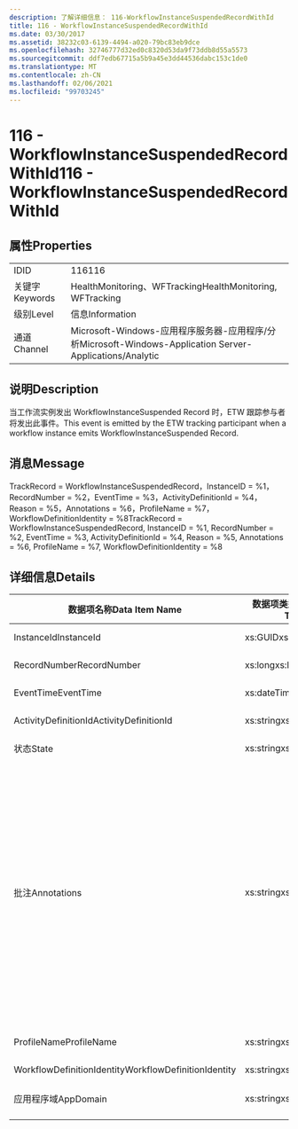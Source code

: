 ```yaml
---
description: 了解详细信息： 116-WorkflowInstanceSuspendedRecordWithId
title: 116 - WorkflowInstanceSuspendedRecordWithId
ms.date: 03/30/2017
ms.assetid: 38232c03-6139-4494-a020-79bc83eb9dce
ms.openlocfilehash: 32746777d32ed0c8320d53da9f73ddb8d55a5573
ms.sourcegitcommit: ddf7edb67715a5b9a45e3dd44536dabc153c1de0
ms.translationtype: MT
ms.contentlocale: zh-CN
ms.lasthandoff: 02/06/2021
ms.locfileid: "99703245"
---
```

# <a name="116---workflowinstancesuspendedrecordwithid"></a><span data-ttu-id="9a84e-103">116 - WorkflowInstanceSuspendedRecordWithId</span><span class="sxs-lookup"><span data-stu-id="9a84e-103">116 - WorkflowInstanceSuspendedRecordWithId</span></span>

## <a name="properties"></a><span data-ttu-id="9a84e-104">属性</span><span class="sxs-lookup"><span data-stu-id="9a84e-104">Properties</span></span>  
  
|||  
|-|-|  
|<span data-ttu-id="9a84e-105">ID</span><span class="sxs-lookup"><span data-stu-id="9a84e-105">ID</span></span>|<span data-ttu-id="9a84e-106">116</span><span class="sxs-lookup"><span data-stu-id="9a84e-106">116</span></span>|  
|<span data-ttu-id="9a84e-107">关键字</span><span class="sxs-lookup"><span data-stu-id="9a84e-107">Keywords</span></span>|<span data-ttu-id="9a84e-108">HealthMonitoring、WFTracking</span><span class="sxs-lookup"><span data-stu-id="9a84e-108">HealthMonitoring, WFTracking</span></span>|  
|<span data-ttu-id="9a84e-109">级别</span><span class="sxs-lookup"><span data-stu-id="9a84e-109">Level</span></span>|<span data-ttu-id="9a84e-110">信息</span><span class="sxs-lookup"><span data-stu-id="9a84e-110">Information</span></span>|  
|<span data-ttu-id="9a84e-111">通道</span><span class="sxs-lookup"><span data-stu-id="9a84e-111">Channel</span></span>|<span data-ttu-id="9a84e-112">Microsoft-Windows-应用程序服务器-应用程序/分析</span><span class="sxs-lookup"><span data-stu-id="9a84e-112">Microsoft-Windows-Application Server-Applications/Analytic</span></span>|  
  
## <a name="description"></a><span data-ttu-id="9a84e-113">说明</span><span class="sxs-lookup"><span data-stu-id="9a84e-113">Description</span></span>  

 <span data-ttu-id="9a84e-114">当工作流实例发出 WorkflowInstanceSuspended Record 时，ETW 跟踪参与者将发出此事件。</span><span class="sxs-lookup"><span data-stu-id="9a84e-114">This event is emitted by the ETW tracking participant when a workflow instance emits WorkflowInstanceSuspended Record.</span></span>  
  
## <a name="message"></a><span data-ttu-id="9a84e-115">消息</span><span class="sxs-lookup"><span data-stu-id="9a84e-115">Message</span></span>  

 <span data-ttu-id="9a84e-116">TrackRecord = WorkflowInstanceSuspendedRecord，InstanceID = %1，RecordNumber = %2，EventTime = %3，ActivityDefinitionId = %4，Reason = %5，Annotations = %6，ProfileName = %7，WorkflowDefinitionIdentity = %8</span><span class="sxs-lookup"><span data-stu-id="9a84e-116">TrackRecord = WorkflowInstanceSuspendedRecord, InstanceID = %1, RecordNumber = %2, EventTime = %3, ActivityDefinitionId = %4, Reason = %5, Annotations = %6, ProfileName = %7, WorkflowDefinitionIdentity = %8</span></span>  
  
## <a name="details"></a><span data-ttu-id="9a84e-117">详细信息</span><span class="sxs-lookup"><span data-stu-id="9a84e-117">Details</span></span>  
  
|<span data-ttu-id="9a84e-118">数据项名称</span><span class="sxs-lookup"><span data-stu-id="9a84e-118">Data Item Name</span></span>|<span data-ttu-id="9a84e-119">数据项类型</span><span class="sxs-lookup"><span data-stu-id="9a84e-119">Data Item Type</span></span>|<span data-ttu-id="9a84e-120">说明</span><span class="sxs-lookup"><span data-stu-id="9a84e-120">Description</span></span>|  
|--------------------|--------------------|-----------------|  
|<span data-ttu-id="9a84e-121">InstanceId</span><span class="sxs-lookup"><span data-stu-id="9a84e-121">InstanceId</span></span>|<span data-ttu-id="9a84e-122">xs:GUID</span><span class="sxs-lookup"><span data-stu-id="9a84e-122">xs:GUID</span></span>|<span data-ttu-id="9a84e-123">工作流的实例 ID</span><span class="sxs-lookup"><span data-stu-id="9a84e-123">The instance id for the workflow</span></span>|  
|<span data-ttu-id="9a84e-124">RecordNumber</span><span class="sxs-lookup"><span data-stu-id="9a84e-124">RecordNumber</span></span>|<span data-ttu-id="9a84e-125">xs:long</span><span class="sxs-lookup"><span data-stu-id="9a84e-125">xs:long</span></span>|<span data-ttu-id="9a84e-126">发出的记录的序列号</span><span class="sxs-lookup"><span data-stu-id="9a84e-126">The sequence number of the emitted record</span></span>|  
|<span data-ttu-id="9a84e-127">EventTime</span><span class="sxs-lookup"><span data-stu-id="9a84e-127">EventTime</span></span>|<span data-ttu-id="9a84e-128">xs:dateTime</span><span class="sxs-lookup"><span data-stu-id="9a84e-128">xs:dateTime</span></span>|<span data-ttu-id="9a84e-129">发出该事件时的 UTC 时间</span><span class="sxs-lookup"><span data-stu-id="9a84e-129">The time in UTC when the event was emitted</span></span>|  
|<span data-ttu-id="9a84e-130">ActivityDefinitionId</span><span class="sxs-lookup"><span data-stu-id="9a84e-130">ActivityDefinitionId</span></span>|<span data-ttu-id="9a84e-131">xs:string</span><span class="sxs-lookup"><span data-stu-id="9a84e-131">xs:string</span></span>|<span data-ttu-id="9a84e-132">工作流中根活动的名称</span><span class="sxs-lookup"><span data-stu-id="9a84e-132">The name of the root activity in the workflow</span></span>|  
|<span data-ttu-id="9a84e-133">状态</span><span class="sxs-lookup"><span data-stu-id="9a84e-133">State</span></span>|<span data-ttu-id="9a84e-134">xs:string</span><span class="sxs-lookup"><span data-stu-id="9a84e-134">xs:string</span></span>|<span data-ttu-id="9a84e-135">工作流的当前状态。</span><span class="sxs-lookup"><span data-stu-id="9a84e-135">The current state of the Workflow.</span></span>|  
|<span data-ttu-id="9a84e-136">批注</span><span class="sxs-lookup"><span data-stu-id="9a84e-136">Annotations</span></span>|<span data-ttu-id="9a84e-137">xs:string</span><span class="sxs-lookup"><span data-stu-id="9a84e-137">xs:string</span></span>|<span data-ttu-id="9a84e-138">已添加到此事件中的批注。</span><span class="sxs-lookup"><span data-stu-id="9a84e-138">The annotations that were added to this event.</span></span> <span data-ttu-id="9a84e-139">值存储在 xml 元素中，格式为 \<items> \< item name = "annotationName" type="System.String"> a \</item> \</items> 。</span><span class="sxs-lookup"><span data-stu-id="9a84e-139">The values are stored in an xml element in the format \<items>\< item name = "annotationName" type="System.String">annotationValue\</item>\</items>.</span></span> <span data-ttu-id="9a84e-140">如果未指定任何批注，则该字符串包含 \<items/> 。</span><span class="sxs-lookup"><span data-stu-id="9a84e-140">If no annotations are specified then the string contains \<items/>.</span></span> <span data-ttu-id="9a84e-141">ETW 事件大小受到 ETW 缓冲区大小或 ETW 事件最大负载的限制。</span><span class="sxs-lookup"><span data-stu-id="9a84e-141">The ETW event size is limited by the ETW buffer size or the max payload for an ETW event.</span></span> <span data-ttu-id="9a84e-142">如果事件的大小超过 ETW 限制，则通过删除批注并将批注值替换为 ... 来截断事件。 \<items> \</items></span><span class="sxs-lookup"><span data-stu-id="9a84e-142">If the size of the event exceeds the ETW limits, then the event is truncated by dropping the annotations and replacing the annotation value with \<items>...\</items>.</span></span>|  
|<span data-ttu-id="9a84e-143">ProfileName</span><span class="sxs-lookup"><span data-stu-id="9a84e-143">ProfileName</span></span>|<span data-ttu-id="9a84e-144">xs:string</span><span class="sxs-lookup"><span data-stu-id="9a84e-144">xs:string</span></span>|<span data-ttu-id="9a84e-145">导致发出此事件的跟踪配置文件的名称</span><span class="sxs-lookup"><span data-stu-id="9a84e-145">The name or the tracking profile that resulted in this event being emitted</span></span>|  
|<span data-ttu-id="9a84e-146">WorkflowDefinitionIdentity</span><span class="sxs-lookup"><span data-stu-id="9a84e-146">WorkflowDefinitionIdentity</span></span>|<span data-ttu-id="9a84e-147">xs:string</span><span class="sxs-lookup"><span data-stu-id="9a84e-147">xs:string</span></span>|<span data-ttu-id="9a84e-148">工作流定义 ID</span><span class="sxs-lookup"><span data-stu-id="9a84e-148">The workflow definition id</span></span>|  
|<span data-ttu-id="9a84e-149">应用程序域</span><span class="sxs-lookup"><span data-stu-id="9a84e-149">AppDomain</span></span>|<span data-ttu-id="9a84e-150">xs:string</span><span class="sxs-lookup"><span data-stu-id="9a84e-150">xs:string</span></span>|<span data-ttu-id="9a84e-151">由 AppDomain.CurrentDomain.FriendlyName 返回的字符串。</span><span class="sxs-lookup"><span data-stu-id="9a84e-151">The string returned by AppDomain.CurrentDomain.FriendlyName.</span></span>|
